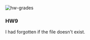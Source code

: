 ![hw-grades](https://user-images.githubusercontent.com/63308169/174439403-cf14176b-211c-4aea-8e16-ee96086b0be7.png)

### HW9
  I had forgotten if the file doesn't exist.
